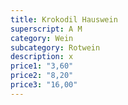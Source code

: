 ```yaml
---
title: Krokodil Hauswein
superscript: A M
category: Wein
subcategory: Rotwein
description: x
price1: "3,60"
price2: "8,20"
price3: "16,00"
---
```

